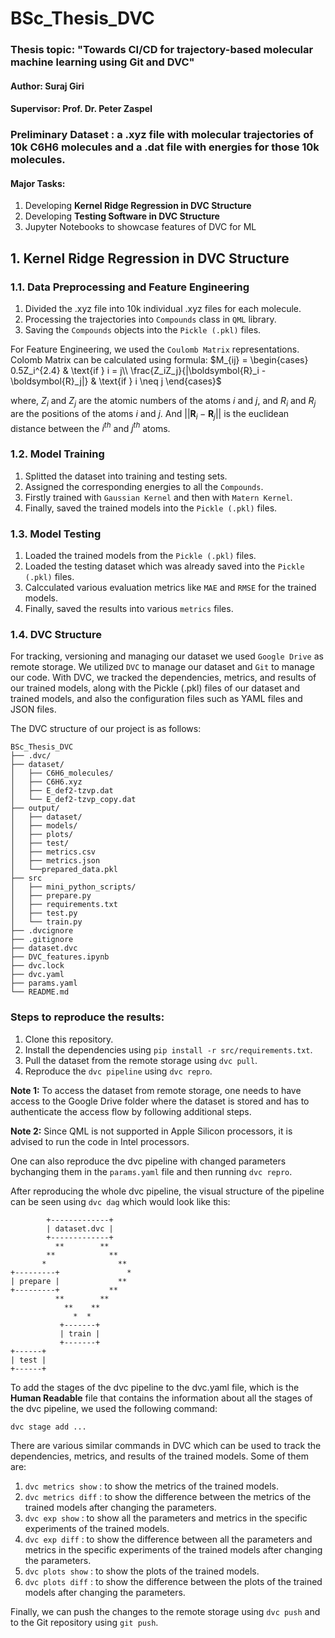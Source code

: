 # BSc_Thesis_DVC
### Thesis topic: **"Towards CI/CD for trajectory-based molecular machine learning using Git and DVC"**
#### Author: Suraj Giri 
#### Supervisor: Prof. Dr. Peter Zaspel
### **Preliminary Dataset** : a **.xyz** file with molecular trajectories of 10k C6H6 molecules and a **.dat** file with energies for those 10k molecules.

#### Major Tasks:
1. Developing **Kernel Ridge Regression in DVC Structure** 
2. Developing **Testing Software in DVC Structure**
3. Jupyter Notebooks to showcase features of DVC for ML

## **1. Kernel Ridge Regression in DVC Structure**
### **1.1. Data Preprocessing and Feature Engineering**
1. Divided the .xyz file into 10k individual .xyz files for each molecule.
2. Processing the trajectories into `Compounds` class in `QML` library.
3. Saving the `Compounds` objects into the `Pickle (.pkl)` files.

For Feature Engineering, we used the `Coulomb Matrix` representations.
Colomb Matrix can be calculated using formula:
$M_{ij} = \begin{cases}
                0.5Z_i^{2.4} & \text{if } i = j\\
                \frac{Z_iZ_j}{|\boldsymbol{R}_i - \boldsymbol{R}_j|} & \text{if } i \neq j
            \end{cases}$

where, $Z_i$ and $Z_j$ are the atomic numbers of the atoms $i$ and $j$, and $R_i$ and $R_j$ are the positions of the atoms $i$ and $j$. And $||\boldsymbol{R}_i - \boldsymbol{R}_j||$ is the euclidean distance between the $i^{th}$ and $j^{th}$ atoms.

### **1.2. Model Training**
1. Splitted the dataset into training and testing sets.
2. Assigned the corresponding energies to all the `Compounds`.
3. Firstly trained with `Gaussian Kernel` and then with `Matern Kernel`.
4. Finally, saved the trained models into the `Pickle (.pkl)` files.

### **1.3. Model Testing**
1. Loaded the trained models from the `Pickle (.pkl)` files.
2. Loaded the testing dataset which was already saved into the `Pickle (.pkl)` files.
3. Calcculated various evaluation metrics like `MAE` and `RMSE` for the trained models.
4. Finally, saved the results into various `metrics` files.

### **1.4. DVC Structure**
For tracking, versioning and managing our dataset we used `Google Drive` as remote storage. We utilized `DVC` to manage our dataset and `Git` to manage our code. With DVC, we tracked the dependencies, metrics, and results of our trained models, along with the Pickle (.pkl) files of our dataset and trained models, and also the configuration files such as YAML files and JSON files.

The DVC structure of our project is as follows:
```
BSc_Thesis_DVC
├── .dvc/
├── dataset/
│   ├── C6H6_molecules/
│   ├── C6H6.xyz
│   ├── E_def2-tzvp.dat
│   └── E_def2-tzvp_copy.dat
├── output/
│   ├── dataset/
│   ├── models/
│   ├── plots/
│   ├── test/
│   ├── metrics.csv
│   ├── metrics.json
│   └──prepared_data.pkl
├── src
│   ├── mini_python_scripts/
│   ├── prepare.py
│   ├── requirements.txt
│   ├── test.py
│   └── train.py
├── .dvcignore
├── .gitignore
├── dataset.dvc
├── DVC_features.ipynb
├── dvc.lock
├── dvc.yaml
├── params.yaml
└── README.md
```

### **Steps to reproduce the results:**
1. Clone this repository.
2. Install the dependencies using `pip install -r src/requirements.txt`.
3. Pull the dataset from the remote storage using `dvc pull`.
4. Reproduce the `dvc pipeline` using `dvc repro`.

**Note 1:** To access the dataset from remote storage, one needs to have access to the Google Drive folder where the dataset is stored and has to authenticate the access flow by following additional steps.

**Note 2:** Since QML is  not supported in Apple Silicon processors, it is advised to run the code in Intel processors.

One can also reproduce the dvc pipeline with changed parameters bychanging them in the `params.yaml` file and then running `dvc repro`.

After reproducing the whole dvc pipeline, the visual structure of the pipeline can be seen using `dvc dag` which would look like this:
```
        +-------------+    
        | dataset.dvc |    
        +-------------+    
          **        **     
        **            **   
       *                ** 
+---------+               *
| prepare |             ** 
+---------+           **   
          **        **     
            **    **       
              *  *         
           +-------+       
           | train |       
           +-------+       
+------+ 
| test | 
+------+ 
```

To add the stages of the dvc pipeline to the dvc.yaml file, which is the **Human Readable** file that contains the information about all the stages of the dvc pipeline, we used the following command:
```
dvc stage add ...
```

There are various similar commands in DVC which can be used to track the dependencies, metrics, and results of the trained models. Some of them are:
1. `dvc metrics show` : to show the metrics of the trained models.
2. `dvc metrics diff` : to show the difference between the metrics of the trained models after changing the parameters.
3. `dvc exp show` : to show all the parameters and metrics in the specific experiments of the trained models.
4. `dvc exp diff` : to show the difference between all the parameters and metrics in the specific experiments of the trained models after changing the parameters.
5. `dvc plots show` : to show the plots of the trained models.
6. `dvc plots diff` : to show the difference between the plots of the trained models after changing the parameters.

Finally, we can push the changes to the remote storage using `dvc push` and to the Git repository using `git push`.

